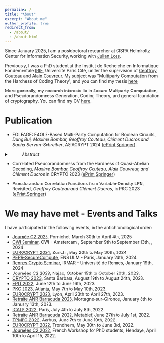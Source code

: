 ```yaml
---
permalink: /
title: "About"
excerpt: "About me"
author_profile: true
redirect_from: 
  - /about/
  - /about.html
---
```


Since January 2025, I am a postdoctoral researcher at CISPA Helmholtz Center for Information Security, working with [Julian Loss](https://www.julianloss.com/).

Previously, I was a PhD student at the Institut de Recherche en Informatique Fondementale [IRIF](https://www.irif.fr/), Université Paris Cité, under the supervision of [Geoffroy Couteau](https://geoffroycouteau.github.io/) and [Alain Couvreur](http://www.lix.polytechnique.fr/Labo/Alain.Couvreur/).
My subject was "Multiparty Computation from the Hardness of Coding Theory", and you can find my thesis [here](https://theses.hal.science/tel-04889558/)

 More generally, my research interests lie in Secure Multiparty Computation, and Pseudorandomness Generation, Coding Theory, and general foundation of cryptography. You can find my CV [here](/CV_Clement_Ducros.pdf).

Publication
======

- FOLEAGE: F4OLE-Based Multi-Party Computation for Boolean Circuits, *Dung Bui, Maxime Bombar, Geoffroy Couteau, Clément Ducros and Sacha Servan-Schreiber*, ASIACRYPT 2024 ([ePrint](https://eprint.iacr.org/2024/429.pdf),[Springer](https://link.springer.com/chapter/10.1007/978-981-96-0938-3_3)).
<details>
  <summary><em style="margin-left: 40px;">Abstract</em></summary>
  <p  style="margin-left: 60px;"><em> Secure Multi-party Computation (MPC) allows two or more parties to compute
any public function over their privately-held inputs, without revealing any information be-
yond the result of the computation. Modern protocols for MPC generate a large amount of
input-independent preprocessing material called multiplication triples, in an offline phase. This
preprocessing can later be used by the parties to efficiently instantiate an input-dependent
online phase computing the function.
To date, the state-of-the-art secure multi-party computation protocols in the preprocessing
model are tailored to secure computation of arithmetic circuits over large fields and require
little communication in the preprocessing phase, typically O(N ·m) to generate m triples among
N parties. In contrast, when it comes to computing preprocessing for computations that are
naturally represented as Boolean circuits, the state-of-the-art techniques have not evolved since
the 1980s, and in particular, require every pair of parties to execute a large number of oblivious
transfers before interacting to convert them to N -party triples, which induces an Ω(N 2 · m)
communication overhead.
In this paper, we introduce F4OLEAGE, which addresses this gap by introducing an efficient
preprocessing protocol tailored to Boolean circuits, with semi-honest security and tolerating
N − 1 corruptions. F4OLEAGE has excellent concrete performance: It generates m multiplication
triples over F2 using only N · m + O(N 2 · log m) bits of communication for N -parties, and can
concretely produce over 12 million triples per second in the 2-party setting on one core of a
commodity machine. Our result builds upon an efficient Pseudorandom Correlation Generator
(PCG) for multiplication triples over the field F4. Roughly speaking, a PCG enables parties to
stretch a short seed into a large number of pseudorandom correlations non-interactively, which
greatly improves the efficiency of the offline phase in MPC protocols. This is achieved by intro-
ducing a number of protocol-level, algorithmic-level, and implementation-level optimizations on
the recent PCG construction of Bombar et al. (Crypto 2023) from the Quasi-Abelian Syndrome
Decoding assumption.</em></p>
</details>


-  Correlated Pseudorandomness from the Hardness of Quasi-Abelian Decoding, *Maxime Bombar, Geoffroy Couteau, Alain Couvreur, and Clément Ducros* in CRYPTO 2023 ([ePrint](https://eprint.iacr.org/2023/845.pdf),[Springer](https://link.springer.com/chapter/10.1007/978-3-031-38551-3_18))

- Pseudorandom Correlation Functions from Variable-Density LPN, Revisited, *Geoffroy Couteau and Clément Ducros*, in PKC 2023 ([ePrint](https://eprint.iacr.org/2023/650.pdf),[Springer](https://link.springer.com/chapter/10.1007/978-3-031-31371-4_8))


We may have met - Events and Talks
======

I have participated in the following events, in the antichronological order:
- [Journée C2 2025](https://barracuda.inria.fr/fr/),  Pornichet, March 30th to April 4th, 2025
- [CWI Seminar](https://projects.cwi.nl/crypto/),  CWI - Amsterdam , September 9th to September 13th, , 2024
- [EUROCRYPT 2024](https://eurocrypt.iacr.org/2024/), Zurich , May 26th to May 30th, 2024
- [PEPR-SecureCompute](https://www.pepr-cybersecurite.fr/projet/securecompute/), ENS ULM - Paris, January 24th, 2024
- [Rennes Crypto Seminar](https://www.creachlabs.fr/en/seminars-keeping-date-latest-research/cryptography-seminar),  IRMAR - Université de Rennes, January 19th, 2024
- [Journées C2 2023](https://indico.math.cnrs.fr/event/9364/), Najac, October 15th to October 20th, 2023.
- [CRYPTO 2023](https://crypto.iacr.org/2023/), Santa Barbara, August 19th to August 24th, 2023.
- [EPIT 2022](https://epit2023.sciencesconf.org/), June 12th to June 16th, 2023.  
- [PKC 2023](https://pkc.iacr.org/2023/), Atlanta, May 7th to May 10th, 2023.
- [EUROCRYPT 2023](https://eurocrypt.iacr.org/2023/), Lyon, April 23th to April 27th, 2023.
- [Retraite ANR Barracuda 2023](https://barracuda.inria.fr/fr/), Mortagne-sur-Gironde, January 8th to January 13th, 2023.
- [ICALP 2022](https://icalp2022.irif.fr/), Paris, July 4th to July 8th, 2022.
- [Retraite ANR Barracuda 2022](https://barracuda.inria.fr/fr/), Metabief, June 27th to July 1st, 2022.
- [TPMPC 2022](https://www.multipartycomputation.com/tpmpc-2022), Aarhus, June 7th to June 10th, 2022.
- [EUROCRYPT 2022](https://eurocrypt.iacr.org/2022/), Trondheim, May 30th to June 3rd, 2022.
- [Journées C2 2022](http://jc2-2022.inria.fr/fr/), French Workshop for PhD students, Hendaye, April 10th to April 15, 2022.




